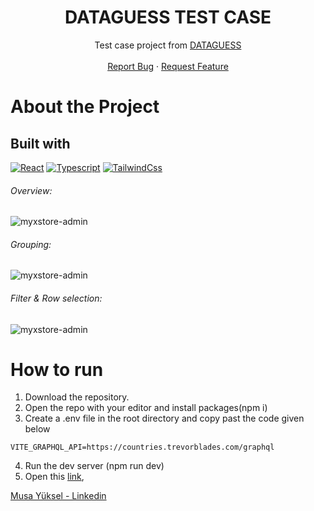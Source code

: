 <div align="center">
<p align="center">
  <h1 align="center">DATAGUESS TEST CASE</h1>
  <p align="center">
  Test case project from  <a href="https://www.dataguess.com/">DATAGUESS</a>
    <br />
    <br />
    <a href="https://github.com/myxsan/dgtc/issues">Report Bug</a>
    ·
    <a href="https://github.com/myxsan/dgtc/issues">Request Feature</a>
  </p>
</p>

<div align="left">

# About the Project
## Built with

[![React](https://img.shields.io/badge/react-ffffff?style=for-the-badge&logo=react&logoColor=black)](https://react.dev/)
[![Typescript](https://img.shields.io/badge/Typescript-1d75be?style=for-the-badge&logo=typescript&logoColor=black)](https://www.typescriptlang.org/)
[![TailwindCss](https://img.shields.io/badge/tailwind-00b1b3?style=for-the-badge&logo=tailwindcss&logoColor=black)](https://tailwindcss.com/)

###### Overview:
![myxstore-admin](https://imgur.com/9e6vW50.png)
###### Grouping:
![myxstore-admin](https://imgur.com/e80hRWH.png)
###### Filter & Row selection:
![myxstore-admin](https://imgur.com/p6szkXJ.png)

# How to run

1. Download the repository.
2. Open the repo with your editor and install packages(npm i)
3. Create a .env file in the root directory and copy past the code given below
```
VITE_GRAPHQL_API=https://countries.trevorblades.com/graphql
```
4. Run the dev server (npm run dev)
5. Open this [link](http://localhost:5173/),

[Musa Yüksel - Linkedin](https://www.linkedin.com/in/myxsan)
